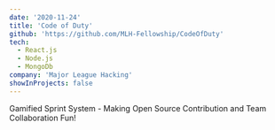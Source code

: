 ```yaml
---
date: '2020-11-24'
title: 'Code of Duty'
github: 'https://github.com/MLH-Fellowship/CodeOfDuty'
tech:
  - React.js
  - Node.js
  - MongoDb
company: 'Major League Hacking'
showInProjects: false
---
```


Gamified Sprint System - Making Open Source Contribution and Team Collaboration Fun!
